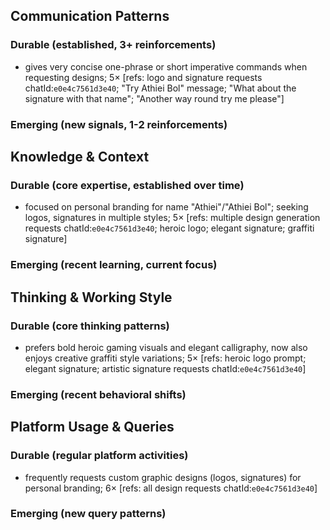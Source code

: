 ## Communication Patterns
### Durable (established, 3+ reinforcements)
- gives very concise one-phrase or short imperative commands when requesting designs; 5× [refs: logo and signature requests chatId:`e0e4c7561d3e40`; "Try Athiei Bol" message; "What about the signature with that name"; "Another way round try me please"]

### Emerging (new signals, 1-2 reinforcements)

## Knowledge & Context
### Durable (core expertise, established over time)
- focused on personal branding for name "Athiei"/"Athiei Bol"; seeking logos, signatures in multiple styles; 5× [refs: multiple design generation requests chatId:`e0e4c7561d3e40`; heroic logo; elegant signature; graffiti signature]

### Emerging (recent learning, current focus)

## Thinking & Working Style
### Durable (core thinking patterns)
- prefers bold heroic gaming visuals and elegant calligraphy, now also enjoys creative graffiti style variations; 5× [refs: heroic logo prompt; elegant signature; artistic signature requests chatId:`e0e4c7561d3e40`]

### Emerging (recent behavioral shifts)

## Platform Usage & Queries
### Durable (regular platform activities)
- frequently requests custom graphic designs (logos, signatures) for personal branding; 6× [refs: all design requests chatId:`e0e4c7561d3e40`]

### Emerging (new query patterns)
